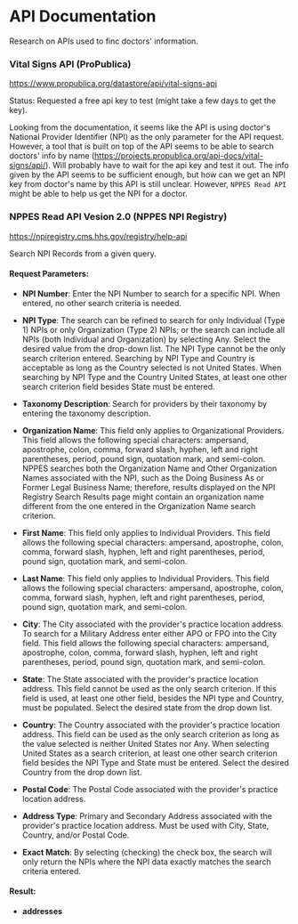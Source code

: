 # API Documentation
Research on APIs used to finc doctors' information.
### Vital Signs API (ProPublica)
https://www.propublica.org/datastore/api/vital-signs-api 

Status: Requested a free api key to test (might take a few days to get the key).

Looking from the documentation, it seems like the API is using doctor's National Provider Identifier (NPI) as the only parameter for the API request. However, a tool that is built on top of the API seems to be able to search doctors' info by name (https://projects.propublica.org/api-docs/vital-signs/api/). Will probably have to wait for the api key and test it out. The info given by the API seems to be sufficient enough, but how can we get an NPI key from doctor's name by this API is still unclear. However, `NPPES Read API` might be able to help us get the NPI for a doctor.

### NPPES Read API Vesion 2.0 (NPPES NPI Registry)
https://npiregistry.cms.hhs.gov/registry/help-api

Search NPI Records from a given query. 

#### Request Parameters:
* **NPI Number**: Enter the NPI Number to search for a specific NPI. When entered, no other search criteria is needed.
    
* **NPI Type**: The search can be refined to search for only Individual (Type 1) NPIs or only Organization (Type 2) NPIs; or the search can include all NPIs (both Individual and Organization) by selecting Any. Select the desired value from the drop-down list. The NPI Type cannot be the only search criterion entered. Searching by NPI Type and Country is acceptable as long as the Country selected is not United States. When searching by NPI Type and the Country United States, at least one other search criterion field besides State must be entered.

* **Taxonomy Description**: Search for providers by their taxonomy by entering the taxonomy description.

* **Organization Name**: This field only applies to Organizational Providers. This field allows the following special characters: ampersand, apostrophe, colon, comma, forward slash, hyphen, left and right parentheses, period, pound sign, quotation mark, and semi-colon. NPPES searches both the Organization Name and Other Organization Names associated with the NPI, such as the Doing Business As or Former Legal Business Name; therefore, results displayed on the NPI Registry Search Results page might contain an organization name different from the one entered in the Organization Name search criterion.

* **First Name**: This field only applies to Individual Providers. This field allows the following special characters: ampersand, apostrophe, colon, comma, forward slash, hyphen, left and right parentheses, period, pound sign, quotation mark, and semi-colon.

* **Last Name**: This field only applies to Individual Providers. This field allows the following special characters: ampersand, apostrophe, colon, comma, forward slash, hyphen, left and right parentheses, period, pound sign, quotation mark, and semi-colon.

* **City**: The City associated with the provider's practice location address. To search for a Military Address enter either APO or FPO into the City field. This field allows the following special characters: ampersand, apostrophe, colon, comma, forward slash, hyphen, left and right parentheses, period, pound sign, quotation mark, and semi-colon.

* **State**: The State associated with the provider's practice location address. This field cannot be used as the only search criterion. If this field is used, at least one other field, besides the NPI type and Country, must be populated. Select the desired state from the drop down list.

* **Country**: The Country associated with the provider's practice location address. This field can be used as the only search criterion as long as the value selected is neither United States nor Any. When selecting United States as a search criterion, at least one other search criterion field besides the NPI Type and State must be entered. Select the desired Country from the drop down list.

* **Postal Code**: The Postal Code associated with the provider's practice location address.

* **Address Type**: Primary and Secondary Address associated with the provider's practice location address. Must be used with City, State, Country, and/or Postal Code.

* **Exact Match**: By selecting (checking) the check box, the search will only return the NPIs where the NPI data exactly matches the search criteria entered.
  
#### Result:

* **addresses**
